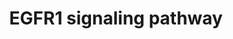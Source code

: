 ---
annotations:
- id: PW:0000170
  parent: signaling pathway
  type: Pathway Ontology
  value: epidermal growth factor/neuregulin signaling pathway
authors:
- MaintBot
- Michiel
- AlexanderPico
- Christine Chichester
- Eweitz
description: 'The androgen receptor is a member of the nuclear receptor family of
  ligand activated transcription factors. These receptors bind to steroid hormones,
  thyroid hormone, retinoids and vitamin D among others, dimerize and bind to DNA.
  Its ligands include testosterone, dehydroepiandrosterone and androstenedione. Stimulation
  of the receptor activates the SMAD signaling module.  Source: http://www.netpath.org/pathways?path_id=NetPath_4'
last-edited: 2021-05-21
organisms:
- Pan troglodytes
redirect_from:
- /index.php/Pathway:WP860
- /instance/WP860
- /instance/WP860_rr117388
revision: r117388
schema-jsonld:
- '@context': https://schema.org/
  '@id': https://wikipathways.github.io/pathways/WP860.html
  '@type': Dataset
  creator:
    '@type': Organization
    name: WikiPathways
  description: 'The androgen receptor is a member of the nuclear receptor family of
    ligand activated transcription factors. These receptors bind to steroid hormones,
    thyroid hormone, retinoids and vitamin D among others, dimerize and bind to DNA.
    Its ligands include testosterone, dehydroepiandrosterone and androstenedione.
    Stimulation of the receptor activates the SMAD signaling module.  Source: http://www.netpath.org/pathways?path_id=NetPath_4'
  keywords:
  - ABI1
  - AKT1
  - AP2A1
  - APPL1
  - APPL2
  - ARF4
  - ASAP1
  - ATF1
  - BCAR1
  - CAMK2A
  - CASP9
  - CAV1
  - CAV2
  - CBL
  - CBLB
  - CDC42
  - CEBPB
  - CREB1
  - CRK
  - CRKL
  - CSK
  - CTNND1
  - DNM1
  - DOK2
  - DUSP1
  - EEF1A1
  - EGF
  - EGFR
  - ELF3
  - ELK4
  - EPN1
  - EPPK1
  - EPS15
  - EPS15L1
  - EPS8
  - ERRFI1
  - FOS
  - FOXO1
  - GAB1
  - GAB2
  - GIT1
  - GJA1
  - GRB10
  - GRB14
  - GRB2
  - GRB7
  - HIP1
  - HRAS
  - HTT
  - INPPL1
  - JAK1
  - JAK2
  - JUN
  - JUND
  - KLF11
  - KRAS
  - KRT17
  - KRT18
  - KRT7
  - KRT8
  - LOC459737
  - LOC464259
  - MAP2K1
  - MAP2K2
  - MAP2K3
  - MAP2K5
  - MAP2K7
  - MAP3K1
  - MAP3K2
  - MAPK1
  - MAPK14
  - MAPK3
  - MAPK7
  - MAPK8
  - MTA2
  - MYC
  - NCK1
  - NCK2
  - NRAS
  - PAK1
  - PEBP1
  - PIK3C2B
  - PIK3CA
  - PIK3CB
  - PIK3CD
  - PIK3CG
  - PIK3R1
  - PIK3R2
  - PIK3R3
  - PITPNA
  - PKN2
  - PLCG1
  - PLCG2
  - PLD1
  - PLD2
  - PLEC1
  - PLSCR1
  - PRKAR1A
  - PRKCA
  - PRKCG
  - PRKCI
  - PRKCZ
  - PRKD1
  - PTK2B
  - PTPN11
  - PTPN12
  - PTPN5
  - PTPN6
  - PTPRR
  - PXN
  - RAB5A
  - RAF1
  - RALB
  - RALBP1
  - RALGDS
  - RASA1
  - RBBP7
  - REPS1
  - REPS2
  - RFXANK
  - RIPK1
  - RPS6KA3
  - RPS6KA5
  - SH2D3C
  - SH3BGRL
  - SH3GL2
  - SH3GL3
  - SH3KBP1
  - SHC1
  - SHOC2
  - SIN3A
  - SMAD2
  - SMAD3
  - SNCA
  - SNRPD2
  - SOCS1
  - SOCS3
  - SOS1
  - SOS2
  - SP1
  - SPRY2
  - SRC
  - STAT1
  - STAT2
  - STAT3
  - STAT5A
  - STAT5B
  - TGIF1
  - TNIP1
  - USP6NL
  - VAV1
  - VAV3
  - WASL
  - WNK1
  - ZNF259
  license: CC0
  name: EGFR1 signaling pathway
seo: CreativeWork
title: EGFR1 signaling pathway
wpid: WP860
---